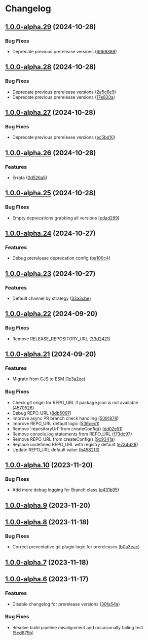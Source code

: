 # Changelog

## [1.0.0-alpha.29](https://github.com/RobHameetman/semantic-release-config/compare/1.0.0-alpha.28...1.0.0-alpha.29) (2024-10-28)


### Bug Fixes

* Deprecate previous prerelease versions ([6069389](https://github.com/RobHameetman/semantic-release-config/commit/6069389f6573d6a322dbf21a7b4603e6799ceb7d))

## [1.0.0-alpha.28](https://github.com/RobHameetman/semantic-release-config/compare/1.0.0-alpha.27...1.0.0-alpha.28) (2024-10-28)


### Bug Fixes

* Deprecate previous prerelease versions ([2e5c6e9](https://github.com/RobHameetman/semantic-release-config/commit/2e5c6e98c772f40c6afccc13d21b58d32f02a493))
* Deprecate previous prerelease versions ([17e830a](https://github.com/RobHameetman/semantic-release-config/commit/17e830adea160baeeecb15076258c55e5901ab65))

## [1.0.0-alpha.27](https://github.com/RobHameetman/semantic-release-config/compare/1.0.0-alpha.26...1.0.0-alpha.27) (2024-10-28)


### Bug Fixes

* Deprecate previous prerelease versions ([ec5bd10](https://github.com/RobHameetman/semantic-release-config/commit/ec5bd1018cc150ead43cc7589d6f6817c2dd9353))

## [1.0.0-alpha.26](https://github.com/RobHameetman/semantic-release-config/compare/1.0.0-alpha.25...1.0.0-alpha.26) (2024-10-28)


### Features

* Errata ([0d526a5](https://github.com/RobHameetman/semantic-release-config/commit/0d526a593a4e611b012e0d6bb35d601e5a209351))

## [1.0.0-alpha.25](https://github.com/RobHameetman/semantic-release-config/compare/1.0.0-alpha.24...1.0.0-alpha.25) (2024-10-28)


### Bug Fixes

* Empty deprecations grabbing all versions ([edad289](https://github.com/RobHameetman/semantic-release-config/commit/edad289688d4b9bfc6bbdb06e94c99d4c02aad7e))

## [1.0.0-alpha.24](https://github.com/RobHameetman/semantic-release-config/compare/1.0.0-alpha.23...1.0.0-alpha.24) (2024-10-27)


### Features

* Debug prerelease deprecation config ([ba100c4](https://github.com/RobHameetman/semantic-release-config/commit/ba100c4281e8a407a6299f520e1096c24e487fd1))

## [1.0.0-alpha.23](https://github.com/RobHameetman/semantic-release-config/compare/1.0.0-alpha.22...1.0.0-alpha.23) (2024-10-27)


### Features

* Default channel by strategy ([33a3cbe](https://github.com/RobHameetman/semantic-release-config/commit/33a3cbe834af4d4343603825ac7e2f6c6832c8a4))

## [1.0.0-alpha.22](https://github.com/RobHameetman/semantic-release-config/compare/1.0.0-alpha.21...1.0.0-alpha.22) (2024-09-20)


### Bug Fixes

* Remove RELEASE_REPOSITORY_URL ([33d2421](https://github.com/RobHameetman/semantic-release-config/commit/33d242116b1ecd6ac1da26c640f236eed4525759))

## [1.0.0-alpha.21](https://github.com/RobHameetman/semantic-release-config/compare/1.0.0-alpha.20...1.0.0-alpha.21) (2024-09-20)


### Features

* Migrate from CJS to ESM ([1e3a2ee](https://github.com/RobHameetman/semantic-release-config/commit/1e3a2ee075ca4b754591e754348b0eb0208e57ff))


### Bug Fixes

* Check git origin for REPO_URL if package.json is not available ([4570526](https://github.com/RobHameetman/semantic-release-config/commit/45705265d86172608aabca06e01824d9daa16f9c))
* Debug REPO_URL ([8db5097](https://github.com/RobHameetman/semantic-release-config/commit/8db50975f140d0d4ff4851bb37c07f200c5d2158))
* Improve async PR branch check handling ([5091878](https://github.com/RobHameetman/semantic-release-config/commit/50918784a26a47a37b617a7a8939cce9a3ee9613))
* Improve REPO_URL default logic ([536cec1](https://github.com/RobHameetman/semantic-release-config/commit/536cec1a6f69fcd6bac8bae4b84bb30caaec3e9d))
* Remove 'repositoryUrl' from createConfig() ([dd02e51](https://github.com/RobHameetman/semantic-release-config/commit/dd02e516724aa7a1bcbf1ea3c28d514174b984c6))
* Remove console.log statements from REPO_URL ([f73dc97](https://github.com/RobHameetman/semantic-release-config/commit/f73dc97d01d31ca7fad272d80a25b651bab81990))
* Remove REPO_URL from createConfig() ([9c9341a](https://github.com/RobHameetman/semantic-release-config/commit/9c9341ad04df22df2688538d03d611999c41085a))
* Replace undefined REPO_URL with registry default ([e734628](https://github.com/RobHameetman/semantic-release-config/commit/e734628157246c999c688309aff2b3a84eb5ca30))
* Update REPO_URL default value ([b4582f3](https://github.com/RobHameetman/semantic-release-config/commit/b4582f344fab51ece43abd923394b6127d6e359f))

## [1.0.0-alpha.10](https://github.com/RobHameetman/semantic-release-config/compare/1.0.0-alpha.9...1.0.0-alpha.10) (2023-11-20)


### Bug Fixes

* Add more debug logging for Branch class ([e431b95](https://github.com/RobHameetman/semantic-release-config/commit/e431b950531fcd043427c59fcd50f420b52a07a6))

## [1.0.0-alpha.9](https://github.com/RobHameetman/semantic-release-config/compare/1.0.0-alpha.8...1.0.0-alpha.9) (2023-11-20)

## [1.0.0-alpha.8](https://github.com/RobHameetman/semantic-release-config/compare/1.0.0-alpha.7...1.0.0-alpha.8) (2023-11-18)


### Bug Fixes

* Correct preventative git plugin logic for prereleases ([b0a3eae](https://github.com/RobHameetman/semantic-release-config/commit/b0a3eae77e9f68acf0ec033c06ad6df41f7c4807))

## [1.0.0-alpha.7](https://github.com/RobHameetman/semantic-release-config/compare/1.0.0-alpha.6...1.0.0-alpha.7) (2023-11-18)

## [1.0.0-alpha.6](https://github.com/RobHameetman/semantic-release-config/compare/1.0.0-alpha.5...1.0.0-alpha.6) (2023-11-17)


### Features

* Disable changelog for prerelease versions ([30fa54a](https://github.com/RobHameetman/semantic-release-config/commit/30fa54a5913ed960bd08e3baeee8da7cc3d29e95))


### Bug Fixes

* Resolve build pipeline misalignment and occasionally failing test ([5cd675b](https://github.com/RobHameetman/semantic-release-config/commit/5cd675b50cfb1f864c9f23cc8fca85b62c72dd39))
